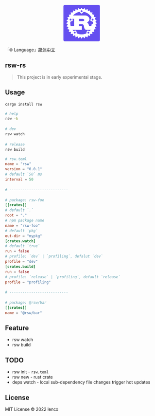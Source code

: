 <p align="center">
  <img src="./rsw.png" width="120">
</p>

「🌐 Language」[简体中文](./README.zh_CN.md)

## rsw-rs

> This project is in early experimental stage.

## Usage

```bash
cargo install rsw
```

```bash
# help
rsw -h

# dev
rsw watch

# release
rsw build
```

```toml
# rsw.toml
name = "rsw"
version = "0.0.1"
# default `50` ms
interval = 50

# ---------------------------

# package: rsw-foo
[[crates]]
# default `.`
root = "."
# npm package name
name = "rsw-foo"
# default `pkg`
out-dir = "mypkg"
[crates.watch]
# default `true`
run = false
# profile: `dev` | `profiling`, defalut `dev`
profile = "dev"
[crates.build]
run = false
# profile: `release` | `profiling`, default `release`
profile = "profiling"

# ---------------------------

# package: @rsw/bar
[[crates]]
name = "@rsw/bar"
```

## Feature

- rsw watch
- rsw build

## TODO

- rsw init - `rsw.toml`
- rsw new - rust crate
- deps watch - local sub-dependency file changes trigger hot updates

## License

MIT License © 2022 lencx
